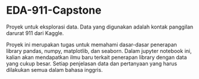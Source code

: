 # EDA-911-Capstone
Proyek untuk eksplorasi data. Data yang digunakan adalah kontak panggilan darurat 911 dari Kaggle. 

Proyek ini merupakan tugas untuk memahami dasar-dasar penerapan library pandas, numpy, matplotlib, dan seaborn. Dalam jupyter notebook ini, kalian akan mendapatkan ilmu baru terkait penerapan library dengan data yang cukup besar. Setiap penjelasan data dan pertanyaan yang harus dilakukan semua dalam bahasa inggris. 
